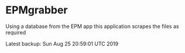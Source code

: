 # EPMgrabber
Using a database from the EPM app this application scrapes the files as required


Latest backup: Sun Aug 25 20:59:01 UTC 2019
